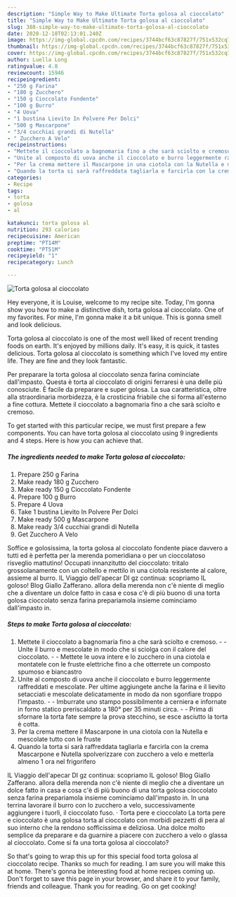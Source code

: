 ```yaml
---
description: "Simple Way to Make Ultimate Torta golosa al cioccolato"
title: "Simple Way to Make Ultimate Torta golosa al cioccolato"
slug: 388-simple-way-to-make-ultimate-torta-golosa-al-cioccolato
date: 2020-12-18T02:13:01.240Z
image: https://img-global.cpcdn.com/recipes/3744bcf63c87827f/751x532cq70/torta-golosa-al-cioccolato-recipe-main-photo.jpg
thumbnail: https://img-global.cpcdn.com/recipes/3744bcf63c87827f/751x532cq70/torta-golosa-al-cioccolato-recipe-main-photo.jpg
cover: https://img-global.cpcdn.com/recipes/3744bcf63c87827f/751x532cq70/torta-golosa-al-cioccolato-recipe-main-photo.jpg
author: Luella Long
ratingvalue: 4.8
reviewcount: 15946
recipeingredient:
- "250 g Farina"
- "180 g Zucchero"
- "150 g Cioccolato Fondente"
- "100 g Burro"
- "4 Uova"
- "1 bustina Lievito In Polvere Per Dolci"
- "500 g Mascarpone"
- "3/4 cucchiai grandi di Nutella"
- " Zucchero A Velo"
recipeinstructions:
- "Mettete il cioccolato a bagnomaria fino a che sarà sciolto e cremoso.  Unite il burro e mescolate in modo che si sciolga con il calore del cioccolato.  Mettete le uova intere e lo zucchero in una ciotola e montatele con le fruste elettriche fino a che otterrete un composto spumoso e biancastro"
- "Unite al composto di uova anche il cioccolato e burro leggermente raffreddati e mescolate. Per ultime aggiungete anche la farina e il lievito setacciati e mescolate delicatamente in modo da non sgonfiare troppo l’impasto.  Imburrate uno stampo possibilmente a cerniera e infornate in forno statico preriscaldato a 180° per 35 minuti circa.  Prima di sfornare la torta fate sempre la prova stecchino, se esce asciutto la torta è cotta."
- "Per la crema mettere il Mascarpone in una ciotola con la Nutella e mescolate tutto con le fruste"
- "Quando la torta si sarà raffreddata tagliarla e farcirla con la crema Mascarpone e Nutella spolverizzare con zucchero a velo e metterla almeno 1 ora nel frigorifero"
categories:
- Recipe
tags:
- torta
- golosa
- al

katakunci: torta golosa al 
nutrition: 293 calories
recipecuisine: American
preptime: "PT14M"
cooktime: "PT51M"
recipeyield: "1"
recipecategory: Lunch

---
```



![Torta golosa al cioccolato](https://img-global.cpcdn.com/recipes/3744bcf63c87827f/751x532cq70/torta-golosa-al-cioccolato-recipe-main-photo.jpg)

Hey everyone, it is Louise, welcome to my recipe site. Today, I'm gonna show you how to make a distinctive dish, torta golosa al cioccolato. One of my favorites. For mine, I'm gonna make it a bit unique. This is gonna smell and look delicious.

Torta golosa al cioccolato is one of the most well liked of recent trending foods on earth. It's enjoyed by millions daily. It's easy, it is quick, it tastes delicious. Torta golosa al cioccolato is something which I've loved my entire life. They are fine and they look fantastic.

Per preparare la torta golosa al cioccolato senza farina cominciate dall&#39;impasto. Questa è torta al cioccolato di origini ferraresi è una delle più conosciute. È facile da preparare e super golosa. La sua caratteristica, oltre alla straordinaria morbidezza, è la crosticina friabile che si forma all&#39;esterno a fine cottura. Mettete il cioccolato a bagnomaria fino a che sarà sciolto e cremoso.


To get started with this particular recipe, we must first prepare a few components. You can have torta golosa al cioccolato using 9 ingredients and 4 steps. Here is how you can achieve that.

<!--inarticleads1-->

##### The ingredients needed to make Torta golosa al cioccolato:

1. Prepare 250 g Farina
1. Make ready 180 g Zucchero
1. Make ready 150 g Cioccolato Fondente
1. Prepare 100 g Burro
1. Prepare 4 Uova
1. Take 1 bustina Lievito In Polvere Per Dolci
1. Make ready 500 g Mascarpone
1. Make ready 3/4 cucchiai grandi di Nutella
1. Get  Zucchero A Velo


Soffice e golosissima, la torta golosa al cioccolato fondente piace davvero a tutti ed è perfetta per la merenda pomeridiana o per un cioccolatoso risveglio mattutino! Occupati innanzitutto del cioccolato: tritalo grossolanamente con un coltello e mettilo in una ciotola resistente al calore, assieme al burro. IL Viaggio dell&#39;apecar DI gz continua: scopriamo IL goloso! Blog Giallo Zafferano. allora della merenda non c&#39;è niente di meglio che a diventare un dolce fatto in casa e cosa c&#39;è di più buono di una torta golosa cioccolato senza farina prepariamola insieme cominciamo dall&#39;impasto in. 

<!--inarticleads2-->

##### Steps to make Torta golosa al cioccolato:

1. Mettete il cioccolato a bagnomaria fino a che sarà sciolto e cremoso. -  - Unite il burro e mescolate in modo che si sciolga con il calore del cioccolato. -  - Mettete le uova intere e lo zucchero in una ciotola e montatele con le fruste elettriche fino a che otterrete un composto spumoso e biancastro
1. Unite al composto di uova anche il cioccolato e burro leggermente raffreddati e mescolate. Per ultime aggiungete anche la farina e il lievito setacciati e mescolate delicatamente in modo da non sgonfiare troppo l’impasto. -  - Imburrate uno stampo possibilmente a cerniera e infornate in forno statico preriscaldato a 180° per 35 minuti circa. -  - Prima di sfornare la torta fate sempre la prova stecchino, se esce asciutto la torta è cotta.
1. Per la crema mettere il Mascarpone in una ciotola con la Nutella e mescolate tutto con le fruste
1. Quando la torta si sarà raffreddata tagliarla e farcirla con la crema Mascarpone e Nutella spolverizzare con zucchero a velo e metterla almeno 1 ora nel frigorifero


IL Viaggio dell&#39;apecar DI gz continua: scopriamo IL goloso! Blog Giallo Zafferano. allora della merenda non c&#39;è niente di meglio che a diventare un dolce fatto in casa e cosa c&#39;è di più buono di una torta golosa cioccolato senza farina prepariamola insieme cominciamo dall&#39;impasto in. In una terrina lavorare il burro con lo zucchero a velo, successivamente aggiungere i tuorli, il cioccolato fuso. · Torta pere e cioccolato La torta pere e cioccolato è una golosa torta al cioccolato con morbidi pezzetti di pera al suo interno che la rendono sofficissima e deliziosa. Una dolce molto semplice da preparare e da guarnire a piacere con zucchero a velo o glassa al cioccolato. Come si fa una torta golosa al cioccolato? 

So that's going to wrap this up for this special food torta golosa al cioccolato recipe. Thanks so much for reading. I am sure you will make this at home. There's gonna be interesting food at home recipes coming up. Don't forget to save this page in your browser, and share it to your family, friends and colleague. Thank you for reading. Go on get cooking!
